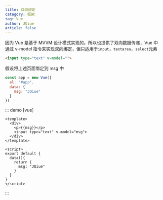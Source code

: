 ```yaml
---
title: 双向绑定
category: 框架
tag: Vue
author: JQiue
article: false
---
```


因为 Vue 是基于 MVVM 设计模式实现的，所以也提供了双向数据传递，Vue 中通过 v-model 指令来实现双向绑定，但只适用于`input`，`textarea`，`select`元素

```html
<input type="text" v-model="">
```

假设将上述页面绑定到 msg 中

```js
const app = new Vue({
  el: "#app",
  data: {
    msg: "JQiue"
  }
})
```

::: demo [vue]

```vue
<template>
  <div>
    <p>{{msg}}</p>
    <input type="text" v-model="msg">
  </div>
</template>

<script>
export default {
  data(){
    return {
      msg: "JQiue"
    }
  }
}
</script>
```

:::
